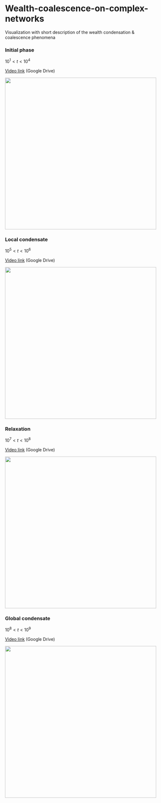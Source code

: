 # Wealth-coalescence-on-complex-networks
Visualization with short description of the wealth condensation &amp; coalescence phenomena 

### Initial phase

$10^1 < t < 10^4$

[Video link](https://drive.google.com/file/d/1wDLWEYJveX0tX26qWktbd9tYN1gWEwkS/view?usp=share_link) (Google Drive)

<img src="https://user-images.githubusercontent.com/73336039/223454770-ea451211-e225-4506-82f0-6157ff966b3c.png" width="500" height="500" />


### Local condensate

$10^5 < t < 10^6$

[Video link](https://drive.google.com/file/d/12hHhMHN0Bl-iAV__TnQnWWO1TFTtF0ef/view?usp=share_link) (Google Drive)

<img src="https://user-images.githubusercontent.com/73336039/223454798-75b65b77-4b13-40ae-becd-531accbec6a6.png" width="500" height="500" />


### Relaxation

$10^7 < t < 10^8$

[Video link](https://drive.google.com/file/d/1-oZu167EcNQZnJlnaDbg2dm_PZQLSlCU/view?usp=share_link) (Google Drive)

<img src="https://user-images.githubusercontent.com/73336039/223454819-97870ff5-b870-4f05-974c-9acb574ba8d3.png" width="500" height="500" />


### Global condensate

$10^8 < t < 10^9$

[Video link](https://drive.google.com/file/d/1jkMI_qgEmncgAqNV9xwKzFJ3OhkflxvZ/view?usp=share_link) (Google Drive)

<img src="https://user-images.githubusercontent.com/73336039/223454848-c463f3d9-df5d-45e1-89ec-42cc9c689242.png" width="500" height="500" />
